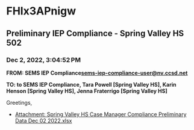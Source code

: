 # FHlx3APnigw
## Preliminary IEP Compliance - Spring Valley HS 502
### Dec 2, 2022, 3:04:52 PM
**FROM: SEMS IEP Compliance<sems-iep-compliance-user@nv.ccsd.net>**

**TO: to SEMS IEP Compliance, Tara Powell [Spring Valley HS], Karin Henson [Spring Valley HS], Jenna Fraterrigo [Spring Valley HS]**


Greetings, 





* [Attachment: Spring Valley HS Case Manager Compliance Preliminary Data Dec 02 2022.xlsx](FHlx3APnigw-attachment-1.xlsx)
